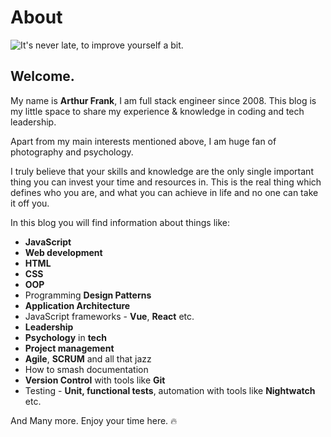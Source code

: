 # About

![It's never late, to improve yourself a bit.](/assets/img/about-hero.png)

## Welcome.

My name is **Arthur Frank**, I am full stack engineer since 2008.
This blog is my little space to share my experience & knowledge in coding and tech leadership.

Apart from my main interests mentioned above, I am huge fan of photography and psychology.

I truly believe that your skills and knowledge are the only single important thing you can invest your time and resources in. This is the real thing which defines who you are, and what you can achieve in life and no one can take it off you.

In this blog you will find information about things like:
  * **JavaScript**
  * **Web development**
  * **HTML**
  * **CSS**
  * **OOP**
  * Programming **Design Patterns**
  * **Application Architecture**
  * JavaScript frameworks - **Vue**, **React** etc.
  * **Leadership**
  * **Psychology** in **tech**
  * **Project management**
  * **Agile**, **SCRUM** and all that jazz
  * How to smash documentation
  * **Version Control** with tools like **Git**
  * Testing - **Unit, functional tests**, automation with tools like  **Nightwatch** etc.
  
  And Many more. Enjoy your time here. 🔥
